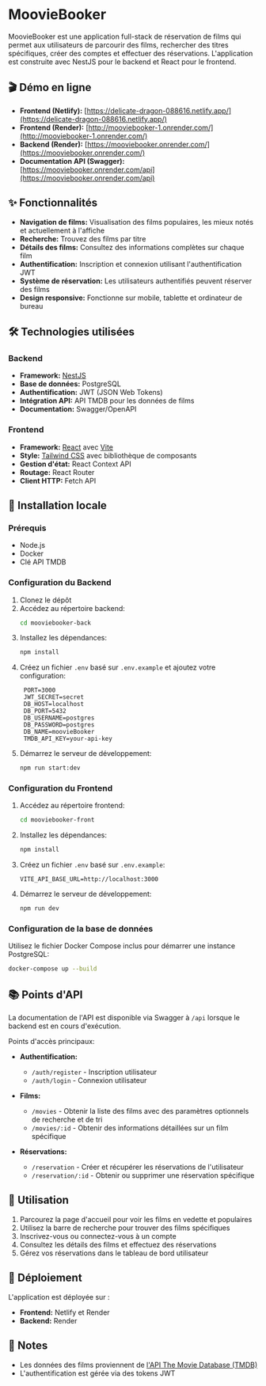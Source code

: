 # MoovieBooker

MoovieBooker est une application full-stack de réservation de films qui permet aux utilisateurs de parcourir des films, rechercher des titres spécifiques, créer des comptes et effectuer des réservations. L'application est construite avec NestJS pour le backend et React pour le frontend.

## 🎬 Démo en ligne

- **Frontend (Netlify):** [https://delicate-dragon-088616.netlify.app/](https://delicate-dragon-088616.netlify.app/)
- **Frontend (Render):** [http://mooviebooker-1.onrender.com/](http://mooviebooker-1.onrender.com/)
- **Backend (Render):** [https://mooviebooker.onrender.com/](https://mooviebooker.onrender.com/)
- **Documentation API (Swagger):** [https://mooviebooker.onrender.com/api](https://mooviebooker.onrender.com/api)

## ✨ Fonctionnalités

- **Navigation de films:** Visualisation des films populaires, les mieux notés et actuellement à l'affiche
- **Recherche:** Trouvez des films par titre
- **Détails des films:** Consultez des informations complètes sur chaque film
- **Authentification:** Inscription et connexion utilisant l'authentification JWT
- **Système de réservation:** Les utilisateurs authentifiés peuvent réserver des films
- **Design responsive:** Fonctionne sur mobile, tablette et ordinateur de bureau

## 🛠️ Technologies utilisées

### Backend

- **Framework:** [NestJS](https://nestjs.com/)
- **Base de données:** PostgreSQL
- **Authentification:** JWT (JSON Web Tokens)
- **Intégration API:** API TMDB pour les données de films
- **Documentation:** Swagger/OpenAPI

### Frontend

- **Framework:** [React](https://reactjs.org/) avec [Vite](https://vitejs.dev/)
- **Style:** [Tailwind CSS](https://tailwindcss.com/) avec bibliothèque de composants
- **Gestion d'état:** React Context API
- **Routage:** React Router
- **Client HTTP:** Fetch API

## 🔧 Installation locale

### Prérequis

- Node.js
- Docker
- Clé API TMDB

### Configuration du Backend

1. Clonez le dépôt
2. Accédez au répertoire backend:
   ```bash
   cd mooviebooker-back
   ```
3. Installez les dépendances:
   ```bash
   npm install
   ```
4. Créez un fichier `.env` basé sur `.env.example` et ajoutez votre configuration:
   ```
    PORT=3000
    JWT_SECRET=secret
    DB_HOST=localhost
    DB_PORT=5432
    DB_USERNAME=postgres
    DB_PASSWORD=postgres
    DB_NAME=moovieBooker
    TMDB_API_KEY=your-api-key
   ```
5. Démarrez le serveur de développement:
   ```bash
   npm run start:dev
   ```

### Configuration du Frontend

1. Accédez au répertoire frontend:
   ```bash
   cd mooviebooker-front
   ```
2. Installez les dépendances:
   ```bash
   npm install
   ```
3. Créez un fichier `.env` basé sur `.env.example`:
   ```
   VITE_API_BASE_URL=http://localhost:3000
   ```
4. Démarrez le serveur de développement:
   ```bash
   npm run dev
   ```

### Configuration de la base de données

Utilisez le fichier Docker Compose inclus pour démarrer une instance PostgreSQL:

```bash
docker-compose up --build
```

## 📚 Points d'API

La documentation de l'API est disponible via Swagger à `/api` lorsque le backend est en cours d'exécution.

Points d'accès principaux:

- **Authentification:**
  - `/auth/register` - Inscription utilisateur
  - `/auth/login` - Connexion utilisateur
- **Films:**

  - `/movies` - Obtenir la liste des films avec des paramètres optionnels de recherche et de tri
  - `/movies/:id` - Obtenir des informations détaillées sur un film spécifique

- **Réservations:**
  - `/reservation` - Créer et récupérer les réservations de l'utilisateur
  - `/reservation/:id` - Obtenir ou supprimer une réservation spécifique

## 📱 Utilisation

1. Parcourez la page d'accueil pour voir les films en vedette et populaires
2. Utilisez la barre de recherche pour trouver des films spécifiques
3. Inscrivez-vous ou connectez-vous à un compte
4. Consultez les détails des films et effectuez des réservations
5. Gérez vos réservations dans le tableau de bord utilisateur

## 🚀 Déploiement

L'application est déployée sur :

- **Frontend:** Netlify et Render
- **Backend:** Render

## 📝 Notes

- Les données des films proviennent de [l'API The Movie Database (TMDB)](https://www.themoviedb.org/documentation/api)
- L'authentification est gérée via des tokens JWT
